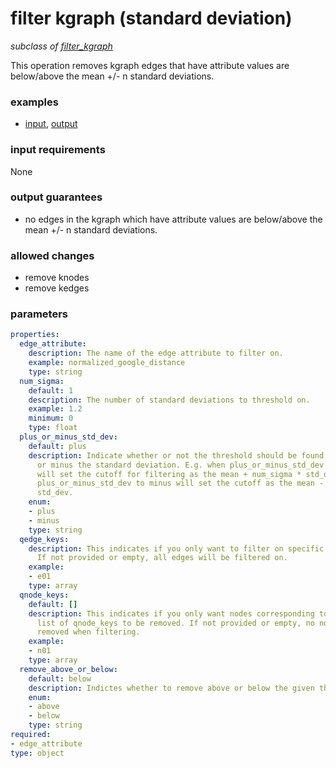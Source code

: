 # filter kgraph (standard deviation)

_subclass of [filter_kgraph](./filter_kgraph.md)_

This operation removes kgraph edges that have attribute values are below/above the mean +/- n standard deviations.

### examples

- [input](../examples/fill_and_filter/messages/05_filtered_kgraph_stat_input.json), [output](../examples/fill_and_filter/messages/06_filtered_kgraph_std_dev_output.json)

### input requirements

None

### output guarantees

- no edges in the kgraph which have attribute values are below/above the mean +/- n standard deviations.

### allowed changes

- remove knodes
- remove kedges

### parameters

```yaml
properties:
  edge_attribute:
    description: The name of the edge attribute to filter on.
    example: normalized_google_distance
    type: string
  num_sigma:
    default: 1
    description: The number of standard deviations to threshold on.
    example: 1.2
    minimum: 0
    type: float
  plus_or_minus_std_dev:
    default: plus
    description: Indicate whether or not the threshold should be found using plus
      or minus the standard deviation. E.g. when plus_or_minus_std_dev is set to plus
      will set the cutoff for filtering as the mean + num_sigma * std_dev while setting
      plus_or_minus_std_dev to minus will set the cutoff as the mean - num_sigma *
      std_dev.
    enum:
    - plus
    - minus
    type: string
  qedge_keys:
    description: This indicates if you only want to filter on specific edge_keys.
      If not provided or empty, all edges will be filtered on.
    example:
    - e01
    type: array
  qnode_keys:
    default: []
    description: This indicates if you only want nodes corresponding to a specific
      list of qnode_keys to be removed. If not provided or empty, no nodes will be
      removed when filtering.
    example:
    - n01
    type: array
  remove_above_or_below:
    default: below
    description: Indictes whether to remove above or below the given threshold.
    enum:
    - above
    - below
    type: string
required:
- edge_attribute
type: object
```
